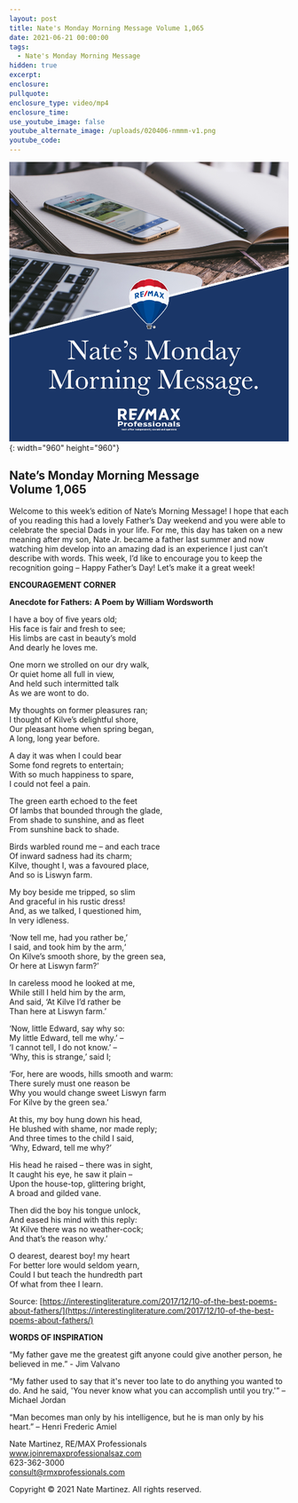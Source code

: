 ```yaml
---
layout: post
title: Nate's Monday Morning Message Volume 1,065
date: 2021-06-21 00:00:00
tags:
  - Nate's Monday Morning Message
hidden: true
excerpt:
enclosure:
pullquote:
enclosure_type: video/mp4
enclosure_time:
use_youtube_image: false
youtube_alternate_image: /uploads/020406-nmmm-v1.png
youtube_code:
---
```

![](/uploads/020406-nmmm-v1-1.png){: width="960" height="960"}

## **Nate’s Monday Morning Message<br>Volume 1,065**

Welcome to this week’s edition of Nate’s Morning Message\! I hope that each of you reading this had a lovely Father’s Day weekend and you were able to celebrate the special Dads in your life. For me, this day has taken on a new meaning after my son, Nate Jr. became a father last summer and now watching him develop into an amazing dad is an experience I just can’t describe with words. This week, I’d like to encourage you to keep the recognition going – Happy Father’s Day\! Let’s make it a great week\!

**ENCOURAGEMENT CORNER**

**Anecdote for Fathers:** **A Poem by William Wordsworth**

I have a boy of five years old;<br>His face is fair and fresh to see;<br>His limbs are cast in beauty’s mold<br>And dearly he loves me.

One morn we strolled on our dry walk,<br>Or quiet home all full in view,<br>And held such intermitted talk<br>As we are wont to do.

My thoughts on former pleasures ran;<br>I thought of Kilve’s delightful shore,<br>Our pleasant home when spring began,<br>A long, long year before.

A day it was when I could bear<br>Some fond regrets to entertain;<br>With so much happiness to spare,<br>I could not feel a pain.

The green earth echoed to the feet<br>Of lambs that bounded through the glade,<br>From shade to sunshine, and as fleet<br>From sunshine back to shade.

Birds warbled round me – and each trace<br>Of inward sadness had its charm;<br>Kilve, thought I, was a favoured place,<br>And so is Liswyn farm.

My boy beside me tripped, so slim<br>And graceful in his rustic dress\!<br>And, as we talked, I questioned him,<br>In very idleness.

‘Now tell me, had you rather be,’<br>I said, and took him by the arm,‘<br>On Kilve’s smooth shore, by the green sea,<br>Or here at Liswyn farm?’

In careless mood he looked at me,<br>While still I held him by the arm,<br>And said, ‘At Kilve I’d rather be<br>Than here at Liswyn farm.’

‘Now, little Edward, say why so:<br>My little Edward, tell me why.’ –<br>‘I cannot tell, I do not know.’ –<br>‘Why, this is strange,’ said I;

‘For, here are woods, hills smooth and warm:<br>There surely must one reason be<br>Why you would change sweet Liswyn farm<br>For Kilve by the green sea.’

At this, my boy hung down his head,<br>He blushed with shame, nor made reply;<br>And three times to the child I said,<br>‘Why, Edward, tell me why?’

His head he raised – there was in sight,<br>It caught his eye, he saw it plain –<br>Upon the house-top, glittering bright,<br>A broad and gilded vane.

Then did the boy his tongue unlock,<br>And eased his mind with this reply:<br>‘At Kilve there was no weather-cock;<br>And that’s the reason why.’

O dearest, dearest boy\! my heart<br>For better lore would seldom yearn,<br>Could I but teach the hundredth part<br>Of what from thee I learn.

Source: [https://interestingliterature.com/2017/12/10-of-the-best-poems-about-fathers/](https://interestingliterature.com/2017/12/10-of-the-best-poems-about-fathers/)

**WORDS OF INSPIRATION**

“My father gave me the greatest gift anyone could give another person, he believed in me.” - Jim Valvano

“My father used to say that it's never too late to do anything you wanted to do. And he said, 'You never know what you can accomplish until you try.'” – Michael Jordan

“Man becomes man only by his intelligence, but he is man only by his heart.” – Henri Frederic Amiel

Nate Martinez, RE/MAX Professionals<br>www.joinremaxprofessionalsaz.com<br>623-362-3000<br>consult@rmxprofessionals.com

Copyright &copy; 2021 Nate Martinez. All rights reserved.
